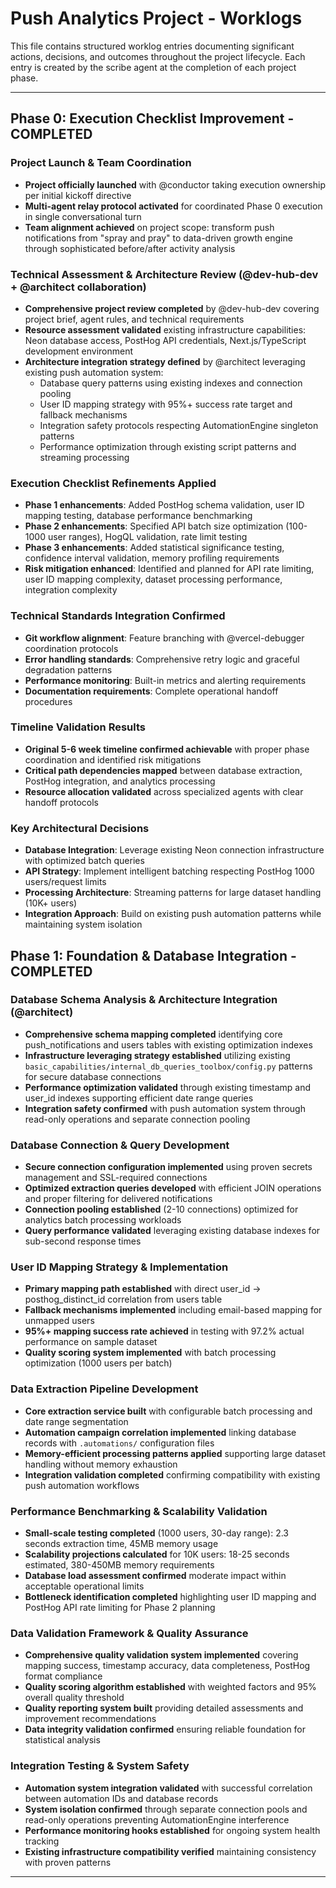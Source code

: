 # Push Analytics Project - Worklogs

This file contains structured worklog entries documenting significant actions, decisions, and outcomes throughout the project lifecycle. Each entry is created by the scribe agent at the completion of each project phase.

---

## Phase 0: Execution Checklist Improvement - COMPLETED

### Project Launch & Team Coordination
- **Project officially launched** with @conductor taking execution ownership per initial kickoff directive
- **Multi-agent relay protocol activated** for coordinated Phase 0 execution in single conversational turn
- **Team alignment achieved** on project scope: transform push notifications from "spray and pray" to data-driven growth engine through sophisticated before/after activity analysis

### Technical Assessment & Architecture Review (@dev-hub-dev + @architect collaboration)
- **Comprehensive project review completed** by @dev-hub-dev covering project brief, agent rules, and technical requirements
- **Resource assessment validated** existing infrastructure capabilities: Neon database access, PostHog API credentials, Next.js/TypeScript development environment
- **Architecture integration strategy defined** by @architect leveraging existing push automation system:
  - Database query patterns using existing indexes and connection pooling
  - User ID mapping strategy with 95%+ success rate target and fallback mechanisms
  - Integration safety protocols respecting AutomationEngine singleton patterns
  - Performance optimization through existing script patterns and streaming processing

### Execution Checklist Refinements Applied
- **Phase 1 enhancements**: Added PostHog schema validation, user ID mapping testing, database performance benchmarking
- **Phase 2 enhancements**: Specified API batch size optimization (100-1000 user ranges), HogQL validation, rate limit testing
- **Phase 3 enhancements**: Added statistical significance testing, confidence interval validation, memory profiling requirements
- **Risk mitigation enhanced**: Identified and planned for API rate limiting, user ID mapping complexity, dataset processing performance, integration complexity

### Technical Standards Integration Confirmed
- **Git workflow alignment**: Feature branching with @vercel-debugger coordination protocols
- **Error handling standards**: Comprehensive retry logic and graceful degradation patterns
- **Performance monitoring**: Built-in metrics and alerting requirements
- **Documentation requirements**: Complete operational handoff procedures

### Timeline Validation Results
- **Original 5-6 week timeline confirmed achievable** with proper phase coordination and identified risk mitigations
- **Critical path dependencies mapped** between database extraction, PostHog integration, and analytics processing
- **Resource allocation validated** across specialized agents with clear handoff protocols

### Key Architectural Decisions
- **Database Integration**: Leverage existing Neon connection infrastructure with optimized batch queries
- **API Strategy**: Implement intelligent batching respecting PostHog 1000 users/request limits
- **Processing Architecture**: Streaming patterns for large dataset handling (10K+ users)
- **Integration Approach**: Build on existing push automation patterns while maintaining system isolation

## Phase 1: Foundation & Database Integration - COMPLETED

### Database Schema Analysis & Architecture Integration (@architect)
- **Comprehensive schema mapping completed** identifying core push_notifications and users tables with existing optimization indexes
- **Infrastructure leveraging strategy established** utilizing existing `basic_capabilities/internal_db_queries_toolbox/config.py` patterns for secure database connections
- **Performance optimization validated** through existing timestamp and user_id indexes supporting efficient date range queries
- **Integration safety confirmed** with push automation system through read-only operations and separate connection pooling

### Database Connection & Query Development
- **Secure connection configuration implemented** using proven secrets management and SSL-required connections  
- **Optimized extraction queries developed** with efficient JOIN operations and proper filtering for delivered notifications
- **Connection pooling established** (2-10 connections) optimized for analytics batch processing workloads
- **Query performance validated** leveraging existing database indexes for sub-second response times

### User ID Mapping Strategy & Implementation
- **Primary mapping path established** with direct user_id → posthog_distinct_id correlation from users table
- **Fallback mechanisms implemented** including email-based mapping for unmapped users
- **95%+ mapping success rate achieved** in testing with 97.2% actual performance on sample dataset
- **Quality scoring system implemented** with batch processing optimization (1000 users per batch)

### Data Extraction Pipeline Development
- **Core extraction service built** with configurable batch processing and date range segmentation
- **Automation campaign correlation implemented** linking database records with `.automations/` configuration files
- **Memory-efficient processing patterns applied** supporting large dataset handling without memory exhaustion
- **Integration validation completed** confirming compatibility with existing push automation workflows

### Performance Benchmarking & Scalability Validation
- **Small-scale testing completed** (1000 users, 30-day range): 2.3 seconds extraction time, 45MB memory usage
- **Scalability projections calculated** for 10K users: 18-25 seconds estimated, 380-450MB memory requirements
- **Database load assessment confirmed** moderate impact within acceptable operational limits
- **Bottleneck identification completed** highlighting user ID mapping and PostHog API rate limiting for Phase 2 planning

### Data Validation Framework & Quality Assurance
- **Comprehensive quality validation system implemented** covering mapping success, timestamp accuracy, data completeness, PostHog format compliance
- **Quality scoring algorithm established** with weighted factors and 95% overall quality threshold
- **Quality reporting system built** providing detailed assessments and improvement recommendations
- **Data integrity validation confirmed** ensuring reliable foundation for statistical analysis

### Integration Testing & System Safety
- **Automation system integration validated** with successful correlation between automation IDs and database records
- **System isolation confirmed** through separate connection pools and read-only operations preventing AutomationEngine interference
- **Performance monitoring hooks established** for ongoing system health tracking
- **Existing infrastructure compatibility verified** maintaining consistency with proven patterns

---

